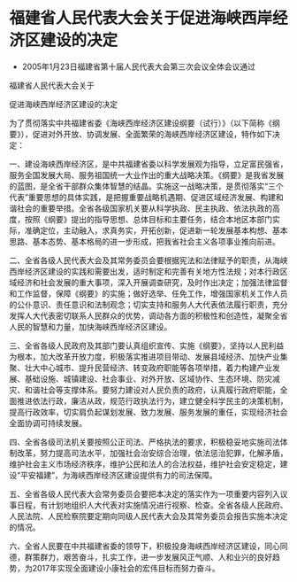 # 福建省人民代表大会关于促进海峡西岸经济区建设的决定

- 2005年1月23日福建省第十届人民代表大会第三次会议全体会议通过

<!-- INFO END -->

福建省人民代表大会关于

促进海峡西岸经济区建设的决定

为了贯彻落实中共福建省委《海峡西岸经济区建设纲要（试行）》（以下简称《纲要》），促进对外开放、协调发展、全面繁荣的海峡西岸经济区建设，特作如下决定：

一、建设海峡西岸经济区，是中共福建省委以科学发展观为指导，立足富民强省，服务全国发展大局、服务祖国统一大业作出的重大战略决策。《纲要》是我省发展的蓝图，是全省干部群众集体智慧的结晶。实施这一战略决策，是贯彻落实“三个代表”重要思想的具体实践，是把握重要战略机遇期、促进区域经济发展、构建和谐社会的重要举措。全省各级国家机关要从科学执政、民主执政、依法执政的高度，按照《纲要》提出的指导思想、总体目标和主要任务，结合本地区本部门实际，准确定位，主动融入，求真务实，开拓创新，促进新一轮发展基本构想、基本思路、基本态势、基本格局的进一步形成，把我省社会主义各项事业推向前进。

二、全省各级人民代表大会及其常务委员会要根据宪法和法律赋予的职责，从海峡西岸经济区建设的实践和需要出发，适时制定和完善有关地方性法规；对本行政区域经济和社会发展的重大事项，深入开展调查研究，及时作出决定；加强法律监督和工作监督，保障《纲要》的实施；做好选举、任免工作，增强国家机关工作人员的公仆意识、责任意识和法制观念；切实支持和服务人大代表依法履行职责，充分发挥人大代表密切联系人民群众的优势，调动各方面的积极性和创造性，凝聚全省人民的智慧和力量，加快海峡西岸经济区建设。

三、全省各级人民政府及其部门要认真组织宣传、实施《纲要》，坚持以人民利益为根本，加大改革开放力度，积极落实推进项目带动、发展县域经济、加快产业集聚、壮大中心城市、提升民营经济、转变政府职能等各项举措，着力构建产业发展、基础设施、城镇建设、社会事业、对外开放、区域协作、生态环境、防灾减灾、和谐社会等支撑体系。要努力建设对人民负责的政府，认真履行政府职能，全面推进依法行政，廉洁从政，规范行政执法行为，建立健全科学民主的决策机制，提高行政效率，切实肩负起谋划发展、致力发展、服务发展的重任，实现经济社会全面协调可持续发展。

四、全省各级司法机关要按照公正司法、严格执法的要求，积极稳妥地实施司法体制改革，努力提高司法水平，加强社会治安综合治理，依法惩治犯罪，化解矛盾，维护社会主义市场经济秩序，维护公民和法人的合法权益，维护社会安定稳定，建设“平安福建”，为海峡西岸经济区建设提供有力的司法保障。

五、全省各级人民代表大会常务委员会要把本决定的落实作为一项重要内容列入议事日程，有计划地组织人大代表对实施情况进行视察、检查。全省各级人民政府、人民法院、人民检察院要定期向同级人民代表大会及其常务委员会报告实施本决定的情况。

六、全省人民要在中共福建省委的领导下，积极投身海峡西岸经济区建设，同心同德，群策群力，艰苦奋斗，扎实工作，进一步发展风正气顺、人和业兴的良好趋势，为2017年实现全面建设小康社会的宏伟目标而努力奋斗。
